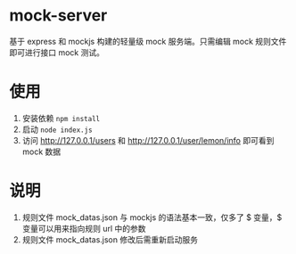 # mock-server
基于 express 和 mockjs 构建的轻量级 mock 服务端。只需编辑 mock 规则文件即可进行接口 mock 测试。

# 使用
1. 安装依赖 `npm install`
2. 启动 `node index.js`
3. 访问 http://127.0.0.1/users 和 http://127.0.0.1/user/lemon/info 即可看到 mock 数据

# 说明
1. 规则文件 mock_datas.json 与 mockjs 的语法基本一致，仅多了 $ 变量，$ 变量可以用来指向规则 url 中的参数
2. 规则文件 mock_datas.json 修改后需重新启动服务
